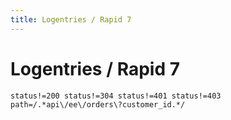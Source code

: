 ```yaml
---
title: Logentries / Rapid 7
---
```


<h1>Logentries / Rapid 7</h1>

~~~
status!=200 status!=304 status!=401 status!=403 path=/.*api\/ee\/orders\?customer_id.*/
~~~
